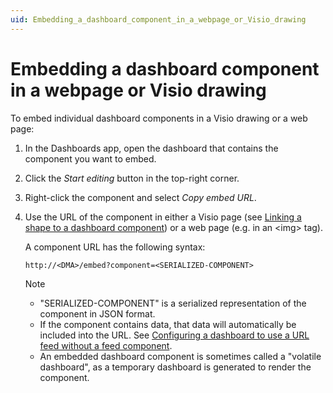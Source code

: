 ```yaml
---
uid: Embedding_a_dashboard_component_in_a_webpage_or_Visio_drawing
---
```


# Embedding a dashboard component in a webpage or Visio drawing

To embed individual dashboard components in a Visio drawing or a web page:

1. In the Dashboards app, open the dashboard that contains the component you want to embed.

1. Click the *Start editing* button in the top-right corner.

1. Right-click the component and select *Copy embed URL*.

1. Use the URL of the component in either a Visio page (see [Linking a shape to a dashboard component](xref:Linking_a_shape_to_a_dashboard_component)) or a web page (e.g. in an \<img> tag).

   A component URL has the following syntax:

   ```txt
   http://<DMA>/embed?component=<SERIALIZED-COMPONENT>
   ```

   > [!NOTE]
   >
   > - "SERIALIZED-COMPONENT" is a serialized representation of the component in JSON format.
   > - If the component contains data, that data will automatically be included into the URL. See [Configuring a dashboard to use a URL feed without a feed component](xref:Configuring_a_dashboard_to_use_a_URL_feed_without_a_feed_component).
   > - An embedded dashboard component is sometimes called a "volatile dashboard", as a temporary dashboard is generated to render the component.

